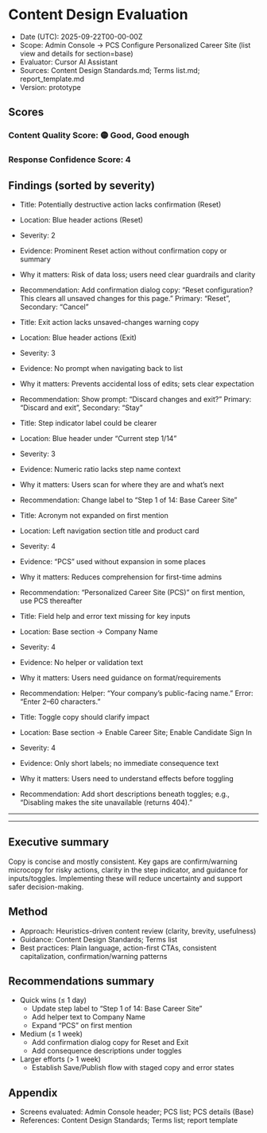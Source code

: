 # Content Design Evaluation

- Date (UTC): 2025-09-22T00-00-00Z
- Scope: Admin Console → PCS Configure Personalized Career Site (list view and details for section=base)
- Evaluator: Cursor AI Assistant
- Sources: Content Design Standards.md; Terms list.md; report_template.md
- Version: prototype

## Scores

### Content Quality Score: **🟡 Good, Good enough**

### Response Confidence Score: **4**

## Findings (sorted by severity)
- Title: Potentially destructive action lacks confirmation (Reset)
- Location: Blue header actions (Reset)
- Severity: 2
- Evidence: Prominent Reset action without confirmation copy or summary
- Why it matters: Risk of data loss; users need clear guardrails and clarity
- Recommendation: Add confirmation dialog copy: “Reset configuration? This clears all unsaved changes for this page.” Primary: “Reset”, Secondary: “Cancel”

- Title: Exit action lacks unsaved-changes warning copy
- Location: Blue header actions (Exit)
- Severity: 3
- Evidence: No prompt when navigating back to list
- Why it matters: Prevents accidental loss of edits; sets clear expectation
- Recommendation: Show prompt: “Discard changes and exit?” Primary: “Discard and exit”, Secondary: “Stay”

- Title: Step indicator label could be clearer
- Location: Blue header under “Current step 1/14”
- Severity: 3
- Evidence: Numeric ratio lacks step name context
- Why it matters: Users scan for where they are and what’s next
- Recommendation: Change label to “Step 1 of 14: Base Career Site”

- Title: Acronym not expanded on first mention
- Location: Left navigation section title and product card
- Severity: 4
- Evidence: “PCS” used without expansion in some places
- Why it matters: Reduces comprehension for first-time admins
- Recommendation: “Personalized Career Site (PCS)” on first mention, use PCS thereafter

- Title: Field help and error text missing for key inputs
- Location: Base section → Company Name
- Severity: 4
- Evidence: No helper or validation text
- Why it matters: Users need guidance on format/requirements
- Recommendation: Helper: “Your company’s public-facing name.” Error: “Enter 2–60 characters.”

- Title: Toggle copy should clarify impact
- Location: Base section → Enable Career Site; Enable Candidate Sign In
- Severity: 4
- Evidence: Only short labels; no immediate consequence text
- Why it matters: Users need to understand effects before toggling
- Recommendation: Add short descriptions beneath toggles; e.g., “Disabling makes the site unavailable (returns 404).”

---
---

## Executive summary
Copy is concise and mostly consistent. Key gaps are confirm/warning microcopy for risky actions, clarity in the step indicator, and guidance for inputs/toggles. Implementing these will reduce uncertainty and support safer decision-making.

## Method
- Approach: Heuristics-driven content review (clarity, brevity, usefulness)
- Guidance: Content Design Standards; Terms list
- Best practices: Plain language, action-first CTAs, consistent capitalization, confirmation/warning patterns

## Recommendations summary
- Quick wins (≤ 1 day)
  - Update step label to “Step 1 of 14: Base Career Site”
  - Add helper text to Company Name
  - Expand “PCS” on first mention
- Medium (≤ 1 week)
  - Add confirmation dialog copy for Reset and Exit
  - Add consequence descriptions under toggles
- Larger efforts (> 1 week)
  - Establish Save/Publish flow with staged copy and error states

## Appendix
- Screens evaluated: Admin Console header; PCS list; PCS details (Base)
- References: Content Design Standards; Terms list; report template
